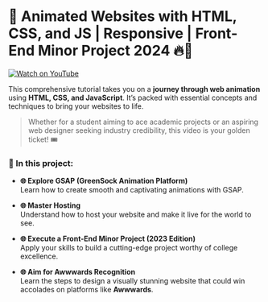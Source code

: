 # 🚀 Animated Websites with HTML, CSS, and JS | Responsive | Front-End Minor Project 2024 🔥🤯

[![Watch on YouTube](https://img.youtube.com/vi/6VbETTS67rM/maxresdefault.jpg)](https://youtu.be/6VbETTS67rM?si=_zCSdMko1-ipIWp3)

This comprehensive tutorial takes you on a **journey through web animation** using **HTML, CSS, and JavaScript**. It’s packed with essential concepts and techniques to bring your websites to life.

> Whether for a student aiming to ace academic projects or an aspiring web designer seeking industry credibility, this video is your golden ticket! 🎟️

### 🌟 In this project:

- **🌐 Explore GSAP (GreenSock Animation Platform)**  
  Learn how to create smooth and captivating animations with GSAP.

- **🌐 Master Hosting**  
  Understand how to host your website and make it live for the world to see.

- **🌐 Execute a Front-End Minor Project (2023 Edition)**  
  Apply your skills to build a cutting-edge project worthy of college excellence.

- **🌐 Aim for Awwwards Recognition**  
  Learn the steps to design a visually stunning website that could win accolades on platforms like **Awwwards**.